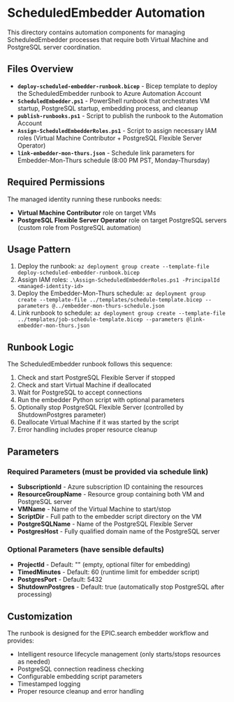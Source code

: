 # ScheduledEmbedder Automation

This directory contains automation components for managing ScheduledEmbedder processes that require both Virtual Machine and PostgreSQL server coordination.

## Files Overview

- **`deploy-scheduled-embedder-runbook.bicep`** - Bicep template to deploy the ScheduledEmbedder runbook to Azure Automation Account
- **`ScheduledEmbedder.ps1`** - PowerShell runbook that orchestrates VM startup, PostgreSQL startup, embedding process, and cleanup
- **`publish-runbooks.ps1`** - Script to publish the runbook to the Automation Account
- **`Assign-ScheduledEmbedderRoles.ps1`** - Script to assign necessary IAM roles (Virtual Machine Contributor + PostgreSQL Flexible Server Operator)
- **`link-embedder-mon-thurs.json`** - Schedule link parameters for Embedder-Mon-Thurs schedule (8:00 PM PST, Monday-Thursday)

## Required Permissions

The managed identity running these runbooks needs:

- **Virtual Machine Contributor** role on target VMs
- **PostgreSQL Flexible Server Operator** role on target PostgreSQL servers (custom role from PostgreSQL automation)

## Usage Pattern

1. Deploy the runbook: `az deployment group create --template-file deploy-scheduled-embedder-runbook.bicep`
2. Assign IAM roles: `.\Assign-ScheduledEmbedderRoles.ps1 -PrincipalId <managed-identity-id>`
3. Deploy the Embedder-Mon-Thurs schedule: `az deployment group create --template-file ../templates/schedule-template.bicep --parameters @../embedder-mon-thurs-schedule.json`
4. Link runbook to schedule: `az deployment group create --template-file ../templates/job-schedule-template.bicep --parameters @link-embedder-mon-thurs.json`

## Runbook Logic

The ScheduledEmbedder runbook follows this sequence:

1. Check and start PostgreSQL Flexible Server if stopped
2. Check and start Virtual Machine if deallocated  
3. Wait for PostgreSQL to accept connections
4. Run the embedder Python script with optional parameters
5. Optionally stop PostgreSQL Flexible Server (controlled by ShutdownPostgres parameter)
6. Deallocate Virtual Machine if it was started by the script
7. Error handling includes proper resource cleanup

## Parameters

### Required Parameters (must be provided via schedule link)

- **SubscriptionId** - Azure subscription ID containing the resources
- **ResourceGroupName** - Resource group containing both VM and PostgreSQL server
- **VMName** - Name of the Virtual Machine to start/stop
- **ScriptDir** - Full path to the embedder script directory on the VM
- **PostgreSQLName** - Name of the PostgreSQL Flexible Server
- **PostgresHost** - Fully qualified domain name of the PostgreSQL server

### Optional Parameters (have sensible defaults)

- **ProjectId** - Default: "" (empty, optional filter for embedding)
- **TimedMinutes** - Default: 60 (runtime limit for embedder script)
- **PostgresPort** - Default: 5432
- **ShutdownPostgres** - Default: true (automatically stop PostgreSQL after processing)

## Customization

The runbook is designed for the EPIC.search embedder workflow and provides:

- Intelligent resource lifecycle management (only starts/stops resources as needed)
- PostgreSQL connection readiness checking
- Configurable embedding script parameters
- Timestamped logging
- Proper resource cleanup and error handling